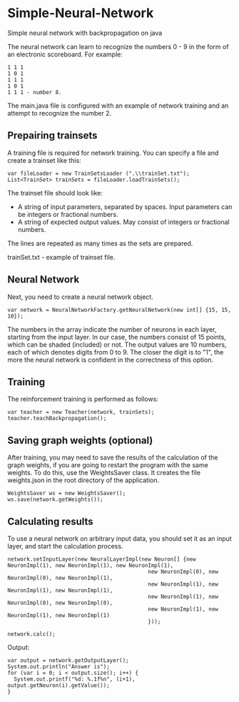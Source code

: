 # Simple-Neural-Network
Simple neural network with backpropagation on java

The neural network can learn to recognize the numbers 0 - 9 in the form of an electronic scoreboard. For example:

    1 1 1
    1 0 1
    1 1 1
    1 0 1
    1 1 1 - number 8.
    
The main.java file is configured with an example of network training and an attempt to recognize the number 2.
## Prepairing trainsets
A training file is required for network training. You can specify a file and create a trainset like this:

    var fileLoader = new TrainSetsLoader (".\\trainSet.txt");
    List<TrainSet> trainSets = fileLoader.loadTrainSets();

The trainset file should look like: 
* A string of input parameters, separated by spaces. Input parameters can be integers or fractional numbers. 
* A string of expected output values. May consist of integers or fractional numbers. 

The lines are repeated as many times as the sets are prepared.

trainSet.txt - example of trainset file.

## Neural Network
Next, you need to create a neural network object.

    var network = NeuralNetworkFactory.getNeuralNetwork(new int[] {15, 15, 10});
     
The numbers in the array indicate the number of neurons in each layer, starting from the input layer. In our case, the numbers consist of 15 points, which can be shaded (included) or not. The output values are 10 numbers, each of which denotes digits from 0 to 9. The closer the digit is to "1", the more the neural network is confident in the correctness of this option.
## Training
The reinforcement training is performed as follows:

    var teacher = new Teacher(network, trainSets);
    teacher.teachBackpropagation();

## Saving graph weights (optional)
After training, you may need to save the results of the calculation of the graph weights, if you are going to restart the program with the same weights. To do this, use the WeightsSaver class. It creates the file weights.json in the root directory of the application.

    WeightsSaver ws = new WeightsSaver();
    ws.save(network.getWeights());

## Calculating results
To use a neural network on arbitrary input data, you should set it as an input layer, and start the calculation process.

    network.setInputLayer(new NeuralLayerImpl(new Neuron[] {new NeuronImpl(1), new NeuronImpl(1), new NeuronImpl(1),
				                                new NeuronImpl(0), new NeuronImpl(0), new NeuronImpl(1),
				                                new NeuronImpl(1), new NeuronImpl(1), new NeuronImpl(1),
				                                new NeuronImpl(1), new NeuronImpl(0), new NeuronImpl(0),
				                                new NeuronImpl(1), new NeuronImpl(1), new NeuronImpl(1)
				                                }));
		
    network.calc();
    
Output:

    var output = network.getOutputLayer();
    System.out.println("Answer is");
    for (var i = 0; i < output.size(); i++) {
      System.out.printf("%d: %.1f%n", (i+1), output.getNeuron(i).getValue());
    }

